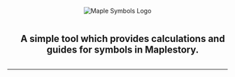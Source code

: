 <p align="center">
  <img src="https://github.com/Hyporos/maple-symbols/assets/59734777/cc85d4d2-0770-4b85-9c95-5240a47942f6" alt="Maple Symbols Logo"/>
</p>

<div id="user-content-toc">
  <ul>
    <summary align="center"><h2 style="display: inline-block;" >A simple tool which provides calculations and guides for symbols in Maplestory.</h1></summary>
  </ul>
</div>

<hr></hr>

